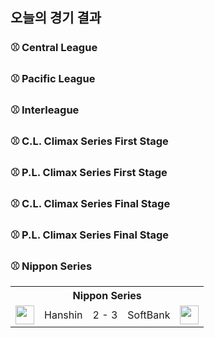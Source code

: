 ## 오늘의 경기 결과


### ⚾ Central League


### ⚾ Pacific League


### ⚾ Interleague


### ⚾ C.L. Climax Series First Stage


### ⚾ P.L. Climax Series First Stage


### ⚾ C.L. Climax Series Final Stage


### ⚾ P.L. Climax Series Final Stage


### ⚾ Nippon Series

<table>
  <tr>
    <th></th>
    <th colspan='3'>Nippon Series</th>
    <th></th>
  </tr>
  <tr>
    <td><img src='' width='30'></td>
    <td>Hanshin</td><td>2 - 3</td><td>SoftBank</td>
    <td><img src='' width='30'></td>
  </tr>
</table>

